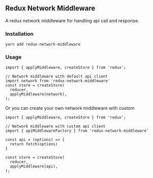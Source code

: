 ## Redux Network Middleware

A redux  network middleware for handling api call and response.

### Installation
`yarn add redux-network-middleware`

### Usage
```
import { applyMiddleware, createStore } from 'redux';

// Network middleware with default api client
import network from 'redux-network-middleware'
const store = createStore(
  reducer,
  applyMiddleware(network),
);
```
Or you can create your own network middleware with custom
```
import { applyMiddleware, createStore } from 'redux';

// Network middleware with custom api client
import { apiMiddlewareFactory } from 'redux-network-middleware'

const api = (options) => {
  return fetch(options)
}

const store = createStore(
  reducer,
  applyMiddleware(api),
);
```
